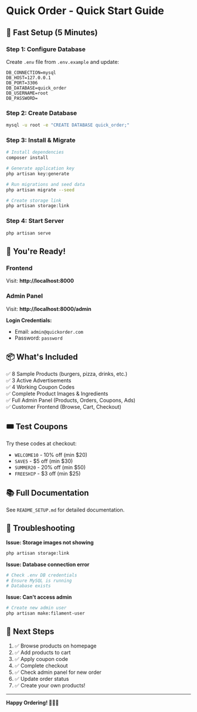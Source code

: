 # Quick Order - Quick Start Guide

## 🚀 Fast Setup (5 Minutes)

### Step 1: Configure Database

Create `.env` file from `.env.example` and update:

```env
DB_CONNECTION=mysql
DB_HOST=127.0.0.1
DB_PORT=3306
DB_DATABASE=quick_order
DB_USERNAME=root
DB_PASSWORD=
```

### Step 2: Create Database

```bash
mysql -u root -e "CREATE DATABASE quick_order;"
```

### Step 3: Install & Migrate

```bash
# Install dependencies
composer install

# Generate application key
php artisan key:generate

# Run migrations and seed data
php artisan migrate --seed

# Create storage link
php artisan storage:link
```

### Step 4: Start Server

```bash
php artisan serve
```

## 🎉 You're Ready!

### Frontend
Visit: **http://localhost:8000**

### Admin Panel
Visit: **http://localhost:8000/admin**

**Login Credentials:**
- Email: `admin@quickorder.com`
- Password: `password`

## 📦 What's Included

✅ 8 Sample Products (burgers, pizza, drinks, etc.)  
✅ 3 Active Advertisements  
✅ 4 Working Coupon Codes  
✅ Complete Product Images & Ingredients  
✅ Full Admin Panel (Products, Orders, Coupons, Ads)  
✅ Customer Frontend (Browse, Cart, Checkout)  

## 🎟️ Test Coupons

Try these codes at checkout:

- `WELCOME10` - 10% off (min $20)
- `SAVE5` - $5 off (min $30)
- `SUMMER20` - 20% off (min $50)
- `FREESHIP` - $3 off (min $25)

## 📚 Full Documentation

See `README_SETUP.md` for detailed documentation.

## 🐛 Troubleshooting

**Issue: Storage images not showing**
```bash
php artisan storage:link
```

**Issue: Database connection error**
```bash
# Check .env DB credentials
# Ensure MySQL is running
# Database exists
```

**Issue: Can't access admin**
```bash
# Create new admin user
php artisan make:filament-user
```

## 🎯 Next Steps

1. ✅ Browse products on homepage
2. ✅ Add products to cart
3. ✅ Apply coupon code
4. ✅ Complete checkout
5. ✅ Check admin panel for new order
6. ✅ Update order status
7. ✅ Create your own products!

---

**Happy Ordering! 🍔🍕🍰**

